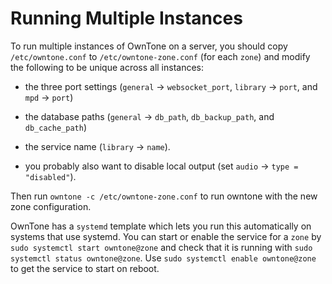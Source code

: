 # Running Multiple Instances

To run multiple instances of OwnTone on a server, you should copy
`/etc/owntone.conf` to `/etc/owntone-zone.conf` (for each `zone`) and
modify the following to be unique across all instances:

* the three port settings (`general` -> `websocket_port`,
  `library` -> `port`, and `mpd` -> `port`)

* the database paths (`general` -> `db_path`, `db_backup_path`, and `db_cache_path`)

* the service name (`library` -> `name`).

* you probably also want to disable local output (set `audio` -> `type =
  "disabled"`).

Then run `owntone -c /etc/owntone-zone.conf` to run owntone with the new
zone configuration.

OwnTone has a `systemd` template which lets you run this automatically
on systems that use systemd.  You can start or enable the service for
a `zone` by `sudo systemctl start owntone@zone` and check that it is
running with `sudo systemctl status owntone@zone`.  Use `sudo
systemctl enable owntone@zone` to get the service to start on reboot.
